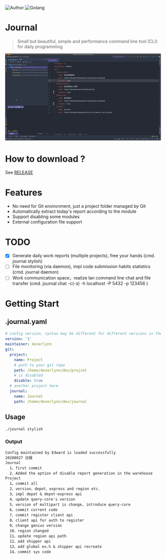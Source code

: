 ![Author](https://img.shields.io/badge/Author-4everlynn-red)
![Golang](https://img.shields.io/badge/100%25-Golang-olive)
# Journal

> Small but beautiful, simple and performance command line tool (CLI) for daily programming

![stage](./stage.gif)

# How to download ?
See [RELEASE](https://github.com/4everlynn/journal/releases)

# Features

- No need for Git environment, just a project folder managed by Git
- Automatically extract today's report according to the module
- Support disabling some modules
- External configuration file support

# TODO
- [x] Generate daily work reports (multiple projects), free your hands (cmd. journal stylish)
- [ ] File monitoring (via daemon), impl code submission habits statistics (cmd. journal daemon)
- [ ] Work communication space，realize lan command line chat and file transfer (cmd. journal chat -c(-s) -h localhost -P 5432 -p 123456 )

# Getting Start

## .journal.yaml

```yaml
# config version, syntax may be different for different versions in the future
version: '1'
maintainer: 4everlynn
git:
  project:
    name: Project
    # path to your git repo
    path: /home/4everlynn/dev/projcet
    # is disabled
    disable: true
  # another project here
  journal:
    name: Journal
    path: /home/4everlynn/dev/journal
```

## Usage

```bash
./journal stylish
```

### Output


```text
Config maintained by Edward is loaded successfully
20200927 日报
Journal
  1、first commit
  2、Added the option of disable report generation in the warehouse
Project
  1、commit all
  2、version、depot、express and region etc.
  3、impl depot & depot-express api
  4、update query-core's version
  5、version of multipart is change, introduce query-core
  6、commit current code
  7、commit register client api
  8、client api for auth to register
  9、change genius version
  10、region changed
  11、update region api path
  12、add shipper api
  13、add global ex.h & shipper api recreate
  14、commit sys code
```

